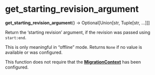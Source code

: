 # get_starting_revision_argument

**get_starting_revision_argument**() → Optional\[Union\[str, Tuple\[str, ...\]\]\]


[MigrationContext]: #alembic.runtime.migration.MigrationContext


Return the ‘starting revision’ argument, if the revision was passed using `start:end`.

This is only meaningful in “offline” mode. Returns `None` if no value is available or was configured.

This function does not require that the **[MigrationContext]** has been configured.
